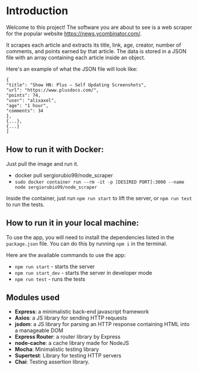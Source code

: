 # Introduction

Welcome to this project! The software you are about to see is a web scraper for the popular website https://news.ycombinator.com/. 

It scrapes each article and extracts its title, link, age, creator, number of comments, and points earned by that article. The data is stored in a JSON file with an array containing each article inside an object.

Here's an example of what the JSON file will look like:

```{[
{
"title": "Show HN: Plus – Self Updating Screenshots",
"url": "https://www.plusdocs.com/",
"points": 74,
"user": "alixaxel",
"age": "1 hour",
"comments": 34
},
{...},
{...}
]
```
## How to run it with Docker:

Just pull the image and run it.

 - docker pull sergiorubio99/node_scraper
 - ` sudo docker container run --rm -it -p [DESIRED PORT]:3000 --name node sergiorubio99/node_scraper `

Inside the container, just run `npm run start` to lift the server, or `npm run test` to run the tests.

## How to run it in your local machine: 

To use the app, you will need to install the dependencies listed in the `package.json` file. You can do this by running `npm i` in the terminal. 

Here are the available commands to use the app:
- `npm run start` - starts the server
- `npm run start_dev` - starts the server in developer mode
- `npm run test` - runs the tests

## Modules used
- **Express**: a minimalistic back-end javascript framework
- **Axios**: a JS library for sending HTTP requests
- **jsdom**: a JS library for parsing an HTTP response containing HTML into a manageable DOM
- **Express Router**: a router library by Express
- **node-cache**: a cache library made for NodeJS
- **Mocha**: Minimalistic testing library
- **Supertest**: Library for testing HTTP servers
- **Chai**: Testing assertion library.
